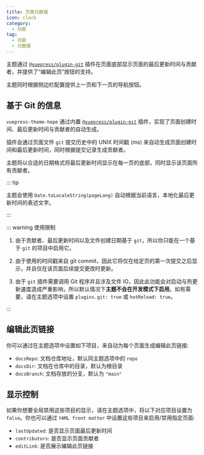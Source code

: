 ```yaml
---
title: 页面元数据
icon: clock
category:
  - 功能
tag:
  - 功能
  - 元数据
---
```


主题通过 [`@vuepress/plugin-git`][git] 插件在页面底部显示页面的最后更新时间与贡献者，并提供了“编辑此页”按钮的支持。

主题同时根据侧边栏配置提供上一页和下一页的导航按钮。

<!-- more -->

## 基于 Git 的信息

`vuepress-theme-hope` 通过内置 [`@vuepress/plugin-git`][git] 插件，实现了页面创建时间、最后更新时间与贡献者的自动生成。

插件会通过页面文件 `git` 提交历史中的 UNIX 时间戳 (ms) 来自动生成页面创建时间和最后更新时间，同时根据提交记录生成贡献者。

主题将以合适的日期格式将最后更新时间显示在每一页的底部，同时显示该页面所有贡献者。

::: tip

主题会使用 `Date.toLocaleString(pageLang)` 自动根据当前语言，本地化最后更新时间的表述文字。

:::

::: warning 使用限制

1. 由于贡献者、最后更新时间以及文件创建日期基于 `git`，所以你只能在一个基于 `git` 的项目中启用它。
1. 由于使用的时间戳来自 git commit，因此它将仅在给定页的第一次提交之后显示，并且仅在该页面后续提交更改时更新。

1. 由于 `git` 插件需要调用 Git 程序并且涉及文件 IO，因此此功能会对启动与热更新速度造成严重影响，所以默认情况下**主题不会在开发模式下启用**。如有需要，请在主题选项中设置 `plugins.git: true` 或 `hotReload: true`。

:::

## 编辑此页链接

你可以通过在主题选项中设置如下项目，来自动为每个页面生成编辑此页链接:

- `docsRepo`: 文档仓库地址，默认同主题选项中的 `repo`
- `docsDir`: 文档在仓库中的目录，默认为根目录
- `docsBranch`: 文档存放的分支，默认为 `"main"`

## 显示控制

如果你想要全局禁用这些项目的显示，请在主题选项中，将以下对应项目设置为 `false`。你也可以通过 `YAML front matter` 中设置这些项目来启用/禁用指定页面:

- `lastUpdated`: 是否显示页面最后更新时间
- `contributors`: 是否显示页面贡献者
- `editLink`: 是否展示编辑此页链接

[git]: https://ecosystem.vuejs.press/zh/plugins/development/git.html
